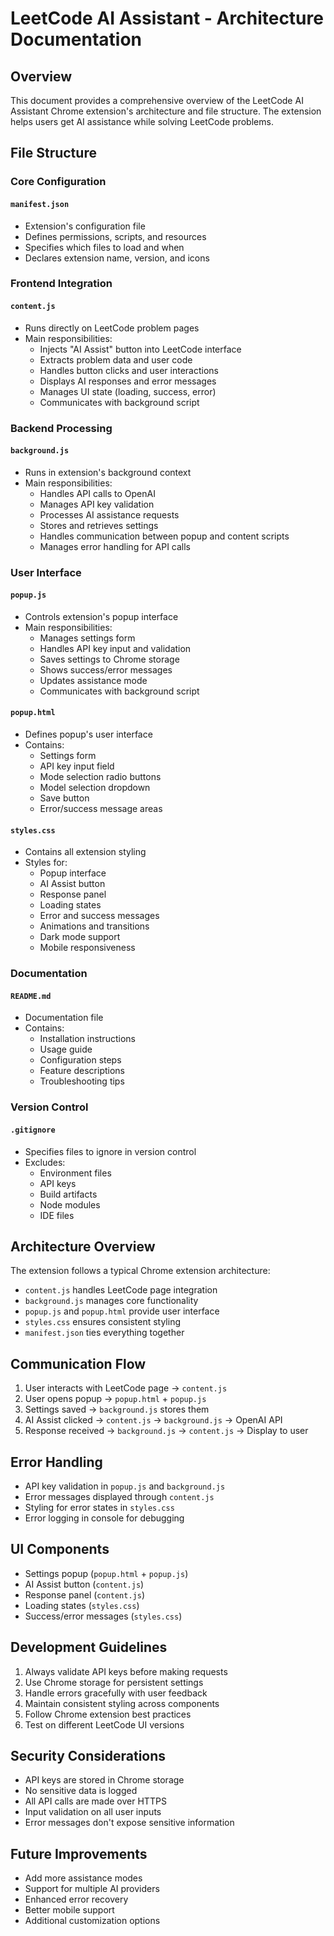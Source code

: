 # LeetCode AI Assistant - Architecture Documentation

## Overview
This document provides a comprehensive overview of the LeetCode AI Assistant Chrome extension's architecture and file structure. The extension helps users get AI assistance while solving LeetCode problems.

## File Structure

### Core Configuration
#### `manifest.json`
- Extension's configuration file
- Defines permissions, scripts, and resources
- Specifies which files to load and when
- Declares extension name, version, and icons

### Frontend Integration
#### `content.js`
- Runs directly on LeetCode problem pages
- Main responsibilities:
  - Injects "AI Assist" button into LeetCode interface
  - Extracts problem data and user code
  - Handles button clicks and user interactions
  - Displays AI responses and error messages
  - Manages UI state (loading, success, error)
  - Communicates with background script

### Backend Processing
#### `background.js`
- Runs in extension's background context
- Main responsibilities:
  - Handles API calls to OpenAI
  - Manages API key validation
  - Processes AI assistance requests
  - Stores and retrieves settings
  - Handles communication between popup and content scripts
  - Manages error handling for API calls

### User Interface
#### `popup.js`
- Controls extension's popup interface
- Main responsibilities:
  - Manages settings form
  - Handles API key input and validation
  - Saves settings to Chrome storage
  - Shows success/error messages
  - Updates assistance mode
  - Communicates with background script

#### `popup.html`
- Defines popup's user interface
- Contains:
  - Settings form
  - API key input field
  - Mode selection radio buttons
  - Model selection dropdown
  - Save button
  - Error/success message areas

#### `styles.css`
- Contains all extension styling
- Styles for:
  - Popup interface
  - AI Assist button
  - Response panel
  - Loading states
  - Error and success messages
  - Animations and transitions
  - Dark mode support
  - Mobile responsiveness

### Documentation
#### `README.md`
- Documentation file
- Contains:
  - Installation instructions
  - Usage guide
  - Configuration steps
  - Feature descriptions
  - Troubleshooting tips

### Version Control
#### `.gitignore`
- Specifies files to ignore in version control
- Excludes:
  - Environment files
  - API keys
  - Build artifacts
  - Node modules
  - IDE files

## Architecture Overview
The extension follows a typical Chrome extension architecture:
- `content.js` handles LeetCode page integration
- `background.js` manages core functionality
- `popup.js` and `popup.html` provide user interface
- `styles.css` ensures consistent styling
- `manifest.json` ties everything together

## Communication Flow
1. User interacts with LeetCode page → `content.js`
2. User opens popup → `popup.html` + `popup.js`
3. Settings saved → `background.js` stores them
4. AI Assist clicked → `content.js` → `background.js` → OpenAI API
5. Response received → `background.js` → `content.js` → Display to user

## Error Handling
- API key validation in `popup.js` and `background.js`
- Error messages displayed through `content.js`
- Styling for error states in `styles.css`
- Error logging in console for debugging

## UI Components
- Settings popup (`popup.html` + `popup.js`)
- AI Assist button (`content.js`)
- Response panel (`content.js`)
- Loading states (`styles.css`)
- Success/error messages (`styles.css`)

## Development Guidelines
1. Always validate API keys before making requests
2. Use Chrome storage for persistent settings
3. Handle errors gracefully with user feedback
4. Maintain consistent styling across components
5. Follow Chrome extension best practices
6. Test on different LeetCode UI versions

## Security Considerations
- API keys are stored in Chrome storage
- No sensitive data is logged
- All API calls are made over HTTPS
- Input validation on all user inputs
- Error messages don't expose sensitive information

## Future Improvements
- Add more assistance modes
- Support for multiple AI providers
- Enhanced error recovery
- Better mobile support
- Additional customization options 